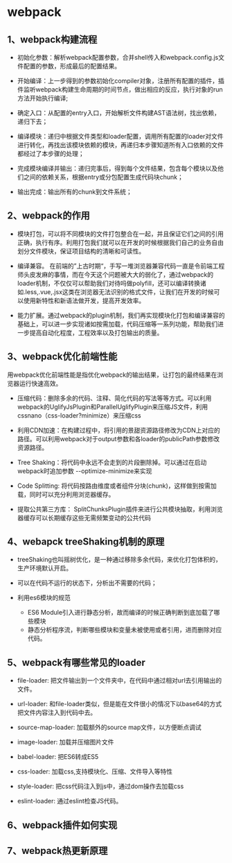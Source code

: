 # webpack

## 1、webpack构建流程
* 初始化参数：解析webpack配置参数，合并shell传入和webpack.config.js文件配置的参数，形成最后的配置结果。

* 开始编译：上一步得到的参数初始化compiler对象，注册所有配置的插件，插件监听webpack构建生命周期的时间节点，做出相应的反应，执行对象的run方法开始执行编译;

* 确定入口：从配置的entry入口，开始解析文件构建AST语法树，找出依赖，递归下去；

* 编译模块：递归中根据文件类型和loader配置，调用所有配置的loader对文件进行转化，再找出该模块依赖的模块，再递归本步骤知道所有入口依赖的文件都经过了本步骤的处理；

* 完成模块编译并输出：递归完事后，得到每个文件结果，包含每个模块以及他们之间的依赖关系，根据entry或分包配置生成代码块chunk；

* 输出完成：输出所有的chunk到文件系统；


## 2、webpack的作用


* 模块打包，可以将不同模块的文件打包整合在一起，并且保证它们之间的引用正确，执行有序。利用打包我们就可以在开发的时候根据我们自己的业务自由划分文件模块，保证项目结构的清晰和可读性。

* 编译兼容。 在前端的”上古时期“，手写一堆浏览器兼容代码一直是令前端工程师头皮发麻的事情，而在今天这个问题被大大的弱化了，通过webpack的loader机制，不仅仅可以帮助我们对待吗做polyfill，还可以编译转换诸如.less,.vue,.jsx这类在浏览器无法识别的格式文件，让我们在开发的时候可以使用新特性和新语法做开发，提高开发效率。

* 能力扩展。通过webpack的plugin机制，我们再实现模块化打包和编译兼容的基础上，可以进一步实现诸如按需加载，代码压缩等一系列功能，帮助我们进一步提高自动化程度，工程效率以及打包输出的质量。

## 3、webpack优化前端性能

用webpack优化前端性能是指优化webpack的输出结果，让打包的最终结果在浏览器运行快速高效。

* 压缩代码：删除多余的代码、注释、简化代码的写法等等方式。可以利用webpack的UglifyJsPlugin和ParallelUglifyPlugin来压缩JS文件，利用cssnano（css-loader?minimize）来压缩css

* 利用CDN加速：在构建过程中，将引用的景甜资源路径修改为CDN上对应的路径。可以利用webpack对于output参数和各loader的publicPath参数修改资源路径。

* Tree Shaking：将代码中永远不会走到的片段删除掉。可以通过在启动webpack时追加参数 --optimize-minimize来实现

* Code Splitting: 将代码按路由维度或者组件分块(chunk)，这样做到按需加载，同时可以充分利用浏览器缓存。

* 提取公共第三方库： SplitChunksPlugin插件来进行公共模块抽取，利用浏览器缓存可以长期缓存这些无需频繁变动的公共代码


## 4、webapck treeShaking机制的原理

* treeShaking也叫摇树优化，是一种通过移除多余代码，来优化打包体积的，生产环境默认开启。

* 可以在代码不运行的状态下，分析出不需要的代码；

* 利用es6模块的规范

    + ES6 Module引入进行静态分析，故而编译的时候正确判断到底加载了哪些模块
    + 静态分析程序流，判断哪些模块和变量未被使用或者引用，进而删除对应代码。


## 5、webpack有哪些常见的loader

* file-loader: 把文件输出到一个文件夹中，在代码中通过相对url去引用输出的文件。

* url-loader: 和file-loader类似，但是能在文件很小的情况下以base64的方式把文件内容注入到代码中去。

* source-map-loader: 加载额外的source map文件，以方便断点调试

* image-loader: 加载并压缩图片文件

* babel-loader: 把ES6转成ES5

* css-loader: 加载css,支持模块化、压缩、文件导入等特性

* style-loader: 把css代码注入到js中，通过dom操作去加载css

* eslint-loader: 通过eslint检查JS代码。

## 6、webpack插件如何实现

## 7、webpack热更新原理